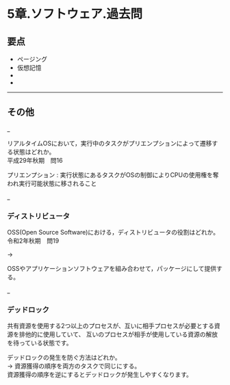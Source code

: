 # 5章.ソフトウェア.過去問

## 要点

- ページング  
- 仮想記憶  
-   
-   

---

## その他

_

リアルタイムOSにおいて，実行中のタスクがプリエンプションによって遷移する状態はどれか。  
平成29年秋期　問16  

プリエンプション : 実行状態にあるタスクがOSの制御によりCPUの使用権を奪われ実行可能状態に移されること  

_

### ディストリビュータ

OSS(Open Source Software)における，ディストリビュータの役割はどれか。  
令和2年秋期　問19  

→  

OSSやアプリケーションソフトウェアを組み合わせて，パッケージにして提供する。  

_  

### デッドロック

共有資源を使用する2つ以上のプロセスが、互いに相手プロセスが必要とする資源を排他的に使用していて、
互いのプロセスが相手が使用している資源の解放を待っている状態です。  

デッドロックの発生を防ぐ方法はどれか。  
→
資源獲得の順序を両方のタスクで同じにする。  
資源獲得の順序を逆にするとデッドロックが発生しやすくなります。  

